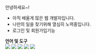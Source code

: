 안녕하세요~!

* 아직 배울게 많은 웹 개발자입니다.
* 나만의 일을 찾기위해 열심히 노력중입니다.
* 로그인 및 회원가입기능

**언어 및 도구**  
<a href="https://img.shields.io/badge/HTML5-E34F26?style=flat-square&logo=HTML5&logoColor=black" target="_blank"><img src="https://img.shields.io/badge/HTML5-E34F26?style=flat-square&logo=HTML5&logoColor=black"/></a>
<a href="https://img.shields.io/badge/CSS3-1572B6?style=flat-square&logo=CSS3&logoColor=black" target="_blank"><img src="https://img.shields.io/badge/CSS3-1572B6?style=flat-square&logo=CSS3&logoColor=black"/></a>
<a href="https://img.shields.io/badge/JavaScript-F7DF1E?style=flat-square&logo=JavaScript&logoColor=black" target="_blank"><img src="https://img.shields.io/badge/JavaScript-F7DF1E?style=flat-square&logo=JavaScript&logoColor=black"/></a>
<a href="https://img.shields.io/badge/MySQL-4479A1?style=flat-square&logo=MySQL&logoColor=black" target="_blank"><img src="https://img.shields.io/badge/MySQL-4479A1?style=flat-square&logo=MySQL&logoColor=black"/></a>
<a href="https://img.shields.io/badge/Spring-6DB33F?style=flat-square&logo=Spring&logoColor=black" target="_blank"><img src="https://img.shields.io/badge/Spring-6DB33F?style=flat-square&logo=Spring&logoColor=black"/></a>

